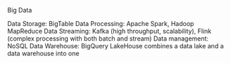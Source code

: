 Big Data

Data Storage: BigTable
Data Processing: Apache Spark, Hadoop MapReduce
Data Streaming: Kafka (high throughput, scalability), Flink (complex processing with both batch and stream)
Data management: NoSQL
Data Warehouse: BigQuery
LakeHouse combines a data lake and a data warehouse into one
